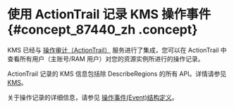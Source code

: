 # 使用 ActionTrail 记录 KMS 操作事件 {#concept_87440_zh .concept}

KMS 已经与 [操作审计（ActionTrail）](https://www.aliyun.com/product/actiontrail) 服务进行了集成，您可以在 ActionTrail 中查看所有用户（主账号/RAM 用户）对您的资源实例所进行的操作记录。

ActionTrail 记录的 KMS 信息包括除 DescribeRegions 的所有 API。详情请参见 [KMS](../../../../intl.zh-CN/用户指南/操作事件(Event)样例/KMS.md#)。

关于操作记录的详细信息，请参见 [操作事件\(Event\)结构定义](../../../../intl.zh-CN/用户指南/操作事件(Event)结构定义.md#)。

